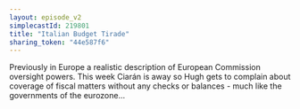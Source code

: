 ```yaml
---
layout: episode_v2
simplecastId: 219801
title: "Italian Budget Tirade"
sharing_token: "44e587f6"
---
```


Previously in Europe a realistic description of European Commission oversight powers. This week Ciarán is away so Hugh gets to complain about coverage of fiscal matters without any checks or balances - much like the governments of the eurozone...

